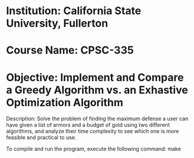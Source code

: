 # Institution: California State University, Fullerton
# Course Name: CPSC-335
# Objective: Implement and Compare a Greedy Algorithm vs. an Exhastive Optimization Algorithm
Description: Solve the problem of finding the maximum defense a user can have given a list of armors and a budget of gold using two different algorithms, and analyze their time complexity to see which one is more feasible and practical to use.

To compile and run the program, execute the following command: make
